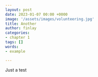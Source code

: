 ```yaml
---
layout: post
date: 2023-01-07 00:00 +0000
image: '/assets/images/volunteering.jpg'
title: Another
author: finlay
categories:
- chapter 1
tags: []
words:
- example

---
```

Just a test